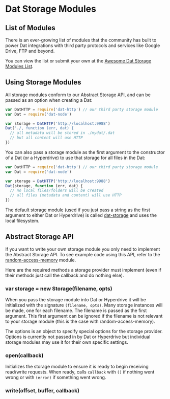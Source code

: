 # Dat Storage Modules

## List of Modules

There is an ever-growing list of modules that the community has built to power Dat integrations with third party protocols and services like Google Drive, FTP and beyond.

You can view the list or submit your own at the [Awesome Dat Storage Modules List](https://github.com/datproject/awesome-dat#storage-modules).

## Using Storage Modules

All storage modules conform to our Abstract Storage API, and can be passed as an option when creating a Dat:

```js
var DatHTTP = require('dat-http') // our third party storage module
var Dat = require('dat-node')

var storage = DatHTTP('http://localhost:9988')
Dat('./, function (err, dat) {
  // all metadata will be stored in ./mydat/.dat
  // but all content will use HTTP
})
```

You can also pass a storage module as the first argument to the constructor of a Dat (or a Hyperdrive) to use that storage for all files in the Dat:

```js
var DatHTTP = require('dat-http') // our third party storage module
var Dat = require('dat-node')

var storage = DatHTTP('http://localhost:9988')
Dat(storage, function (err, dat) {
  // no local files/folders will be created
  // all files (metadata and content) will use HTTP
})
```

The default storage module (used if you just pass a string as the first argument to either Dat or Hyperdrive) is called [dat-storage](https://github.com/datproject/dat-storage) and uses the local filesystem.

## Abstract Storage API

If you want to write your own storage module you only need to implement the Abstract Storage API. To see example code using this API, refer to the [random-access-memory](https://github.com/mafintosh/random-access-memory/blob/master/index.js) module.

Here are the required methods a storage provider must implement (even if their methods just call the callback and do nothing else).

### var storage = new Storage(filename, opts)

When you pass the storage module into Dat or Hyperdrive it will be initialized with the signature `(filename, opts)`. Many storage instances will be made, one for each filename. The filename is passed as the first argument. This first argument can be ignored if the filename is not relevant to your storage module (this is the case with random-access-memory).

The options is an object to specify special options for the storage provider. Options is currently not passed in by Dat or Hyperdrive but individual storage modules may use it for their own specific settings.

### open(callback)

Initializes the storage module to ensure it is ready to begin receiving read/write requests. When ready, calls `callback` with `()` if nothing went wrong or with `(error)` if something went wrong.

### write(offset, buffer, callback)




